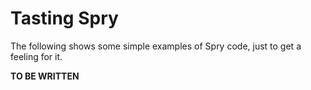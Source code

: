 # Tasting Spry
The following shows some simple examples of Spry code, just to get a feeling for it.

**TO BE WRITTEN**
